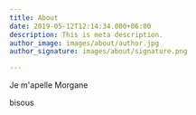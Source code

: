 ```yaml
---
title: About
date: 2019-05-12T12:14:34.000+06:00
description: This is meta description.
author_image: images/about/author.jpg
author_signature: images/about/signature.png

---
```

Je m'apelle Morgane

bisous